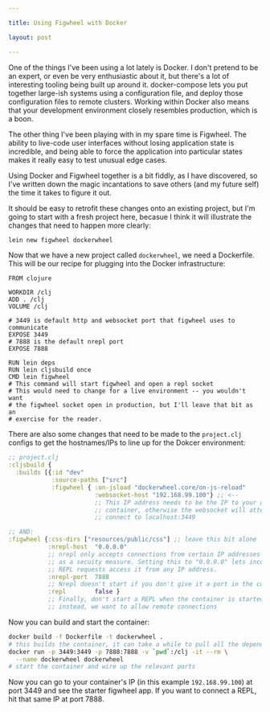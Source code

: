 ```yaml
---

title: Using Figwheel with Docker

layout: post

---
```


One of the things I've been using a lot lately is Docker. I don't pretend to be an expert, or even be very enthusiastic about it, but there's a lot of interesting tooling being built up around it. docker-compose lets you put together large-ish systems using a configuration file, and deploy those configuration files to remote clusters. Working within Docker also means that your development environment closely resembles production, which is a boon.

The other thing I've been playing with in my spare time is Figwheel. The ability to live-code user interfaces without losing application state is incredible, and being able to force the application into particular states makes it really easy to test unusual edge cases.

Using Docker and Figwheel together is a bit fiddly, as I have discovered, so I've written down the magic incantations to save others (and my future self) the time it takes to figure it out.

It should be easy to retrofit these changes onto an existing project, but I'm going to start with a fresh project here, becasue I think it will illustrate the changes that need to happen more clearly: 

```sh
lein new figwheel dockerwheel
```

Now that we have a new project called `dockerwheel`, we need a Dockerfile. This will be our recipe for plugging into the Docker infrastructure:

```
FROM clojure

WORKDIR /clj
ADD . /clj
VOLUME /clj

# 3449 is default http and websocket port that figwheel uses to communicate
EXPOSE 3449
# 7888 is the default nrepl port
EXPOSE 7888

RUN lein deps
RUN lein cljsbuild once
CMD lein figwheel
# This command will start figwheel and open a repl socket
# This would need to change for a live environment -- you wouldn't want
# the figwheel socket open in production, but I'll leave that bit as an
# exercise for the reader.
```

There are also some changes that need to be made to the `project.clj` configs to get the hostnames/IPs to line up for the Dokcer environment:

```clj
;; project.clj
:cljsbuild {
  :builds [{:id "dev"
            :source-paths ["src"]
            :figwheel { :on-jsload "dockerwheel.core/on-js-reload"
                        :websocket-host "192.168.99.100"} ;; <--
                        ;; This IP address needs to be the IP to your docker
                        ;; container, otherwise the websocket will attempt to
                        ;; connect to localhost:3449

;; AND:                        
:figwheel {:css-dirs ["resources/public/css"] ;; leave this bit alone
           :nrepl-host  "0.0.0.0"
           ;; nrepl only accepts connections from certain IP addresses
           ;; as a secuity measure. Setting this to "0.0.0.0" lets incoming
           ;; REPL requests access it from any IP address.
           :nrepl-port  7888
           ;; Nrepl doesn't start if you don't give it a port in the configs
           :repl        false }
           ;; Finally, don't start a REPL when the container is started,
           ;; instead, we want to allow remote connections
```

Now you can build and start the container:

```bash
docker build -f Dockerfile -t dockerwheel .
# this builds the container, it can take a while to pull all the dependencies
docker run -p 3449:3449 -p 7888:7888 -v `pwd`:/clj -it --rm \
  --name dockerwheel dockerwheel
# start the container and wire up the relevant ports
```

Now you can go to your container's IP (in this example `192.168.99.100`) at port 3449 and see the starter figwheel app. If you want to connect a REPL, hit that same IP at port 7888.
